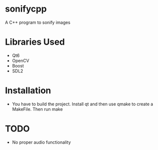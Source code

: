 # sonifycpp
A C++ program to sonify images

# Libraries Used
* Qt6
* OpenCV
* Boost
* SDL2

# Installation

* You have to build the project. Install qt and then use qmake to create a MakeFile. Then run make

# TODO
* No proper audio functionality
